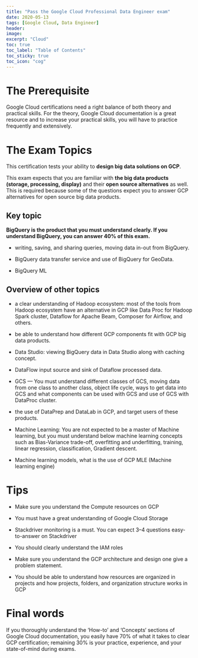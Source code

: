 ```yaml
---
title: "Pass the Google Cloud Professional Data Engineer exam"
date: 2020-05-13
tags: [Google Cloud, Data Engineer]
header:
image:
excerpt: "Cloud"
toc: true
toc_label: "Table of Contents"
toc_sticky: true
toc_icon: "cog"
---
```


# The Prerequisite

Google Cloud certifications need a right balance of both theory and practical skills. For the theory, Google Cloud documentation is a great resource and to increase your practical skills, you will have to practice frequently and extensively. 

# The Exam Topics

This certification tests your ability to **design big data solutions on GCP**. 

This exam expects that you are familiar with **the big data products (storage, processing, display)** and their **open source alternatives** as well. This is required because some of the questions expect you to answer GCP alternatives for open source big data products.

## Key topic

**BigQuery is the product that you must understand clearly. If you understand BigQuery, you can answer 40% of this exam.**

- writing, saving, and sharing queries, moving data in-out from BigQuery.

- BigQuery data transfer service and use of BigQuery for GeoData.

- BigQuery ML

## Overview of other topics

- a clear understanding of Hadoop ecosystem: most of the tools from Hadoop ecosystem have an alternative in GCP like Data Proc for Hadoop Spark cluster, Dataflow for Apache Beam, Composer for Airflow, and others.

- be able to understand how different GCP components fit with GCP big data products.

- Data Studio: viewing BigQuery data in Data Studio along with caching concept.

- DataFlow input source and sink of Dataflow processed data.

- GCS — You must understand different classes of GCS, moving data from one class to another class, object life cycle, ways to get data into GCS and what components can be used with GCS and use of GCS with DataProc cluster.

- the use of DataPrep and DataLab in GCP, and target users of these products.

- Machine Learning: You are not expected to be a master of Machine learning, but you must understand below machine learning concepts such as Bias-Variance trade-off, overfitting and underfitting, training, linear regression, classification, Gradient descent.

- Machine learning models, what is the use of GCP MLE (Machine learning engine)

# Tips

- Make sure you understand the Compute resources on GCP
  
- You must have a great understanding of Google Cloud Storage

- Stackdriver monitoring is a must. You can expect 3–4 questions easy-to-answer on Stackdriver

- You should clearly understand the IAM roles

- Make sure you understand the GCP architecture and design one give a problem statement. 

- You should be able to understand how resources are organized in projects and how projects, folders, and organization structure works in GCP

# Final words

If you thoroughly understand the ‘How-to’ and ‘Concepts‘ sections of Google Cloud documentation, you easily have 70% of what it takes to clear GCP certification; remaining 30% is your practice, experience, and your state-of-mind during exams. 
